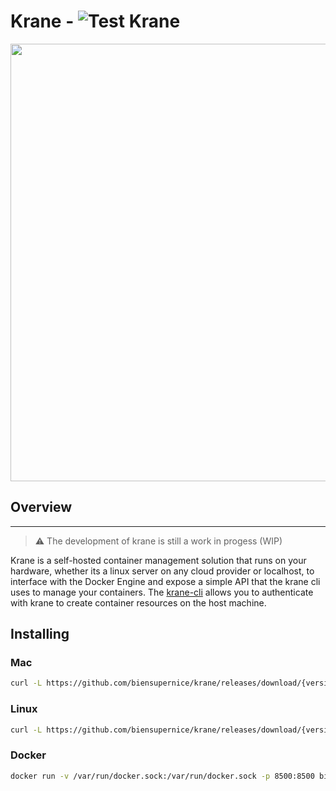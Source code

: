 # Krane - ![Test Krane](https://github.com/biensupernice/krane/workflows/Test%20Krane/badge.svg?branch=master)

<p align="center">
    <a href="https://github.com/biensupernice/krane">
        <img align="center" src="https://user-images.githubusercontent.com/21694364/89133914-371a5900-d4ee-11ea-9e7d-3ff5282c30f5.png" width="700"/>
    </a>
</p>

## Overview

---

> ⚠️ The development of krane is still a work in progess (WIP)

Krane is a self-hosted container management solution that runs on your hardware, whether its a linux server on any cloud provider or localhost, to interface with the Docker Engine and expose a simple API that the krane cli uses to manage your containers. The <a href="https://github.com/biensupernice/krane-cli">krane-cli</a> allows you to authenticate with krane to create container resources on the host machine.

## Installing

### Mac
```sh
curl -L https://github.com/biensupernice/krane/releases/download/{version}/krane_{version}_darwin_amd64.tar.gz | tar xz && chmod +x krane
```

### Linux
```sh
curl -L https://github.com/biensupernice/krane/releases/download/{version}/krane_{version}_linux_386.tar.gz| tar xz && chmod +x krane
```

### Docker
```sh
docker run -v /var/run/docker.sock:/var/run/docker.sock -p 8500:8500 biensupernice/krane
```

